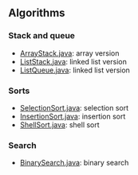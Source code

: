 ## Algorithms

### Stack and queue

- [ArrayStack.java](src/ArrayStack.java): array version
- [ListStack.java](src/ListStack.java): linked list version
- [ListQueue.java](src/ListQueue.java): linked list version

### Sorts

- [SelectionSort.java](src/SelectionSort.java): selection sort
- [InsertionSort.java](src/InsertionSort.java): insertion sort
- [ShellSort.java](src/ShellSort.java): shell sort

### Search

- [BinarySearch.java](src/BinarySearch.java): binary search
